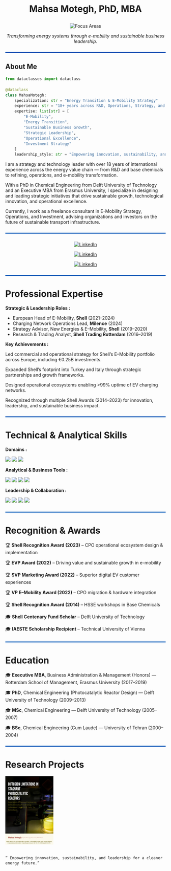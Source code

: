 # <p align="center"> Mahsa Motegh, PhD, MBA </p>

<p align="center">
    <img src="https://img.shields.io/badge/Focus_Areas:-E–Mobility%20%7C%20Energy%20Transition%20%7C%20Sustainable%20Growth%20%7C%20Strategic%20Leadership-ffffff?style=for-the-badge&logoColor=0057B7" alt="Focus Areas"/>
</p>

<p align="center">
    <i>Transforming energy systems through e-mobility and sustainable business leadership.</i>
</p>

<hr style="border: 1px solid #0057B7; background-color: #0057B7; margin: 25px 0;">

## About Me

```python
from dataclasses import dataclass

@dataclass
class MahsaMotegh:
    specialization: str = "Energy Transition & E-Mobility Strategy"
    experience: str = "18+ years across R&D, Operations, Strategy, and Investment in global energy markets"
    expertise: list[str] = [
        "E-Mobility",
        "Energy Transition",
        "Sustainable Business Growth",
        "Strategic Leadership",
        "Operational Excellence",
        "Investment Strategy"
    ]
    leadership_style: str = "Empowering innovation, sustainability, and cross-functional collaboration"
```

I am a strategy and technology leader with over 18 years of international experience across the energy value chain — from R&D and base chemicals to refining, operations, and e-mobility transformation.

With a PhD in Chemical Engineering from Delft University of Technology and an Executive MBA from Erasmus University, I specialize in designing and leading strategic initiatives that drive sustainable growth, technological innovation, and operational excellence.

Currently, I work as a freelance consultant in E-Mobility Strategy, Operations, and Investment, advising organizations and investors on the future of sustainable transport infrastructure.

<hr style="border: 1px solid #0057B7; background-color: #0057B7; margin: 25px 0;">

<p align="center"> <a href="https://www.linkedin.com/in/mmotegh/?originalSubdomain=nl" target="_blank"> <img src="https://img.shields.io/badge/LinkedIn-Profile-1b5583?style=for-the-badge&logo=linkedin&logoColor=0057B7" alt="LinkedIn"/> </a> 

<p align="center"> <a href="https://www.linkedin.com/in/mmotegh/?originalSubdomain=nl" target="_blank"> <img src="https://img.shields.io/badge/researchgate-Profile-1b5583?style=for-the-badge&logo=linkedin&logoColor=0057B7" alt="LinkedIn"/> </a> 
</p>

<p align="center"> <a href="https://www.linkedin.com/in/mmotegh/?originalSubdomain=nl" target="_blank"> <img src="https://img.shields.io/badge/googlescholar-Profile-1b5583?style=for-the-badge&logo=linkedin&logoColor=0057B7" alt="LinkedIn"/> </a> 

 <hr style="border: 1px solid #0057B7; background-color: #0057B7; margin: 25px 0;">

 # Professional Expertise

<p align="left"><strong>Strategic & Leadership Roles :</strong></p> <ul> <li>European Head of E–Mobility, <strong>Shell</strong> (2021–2024)</li> <li>Charging Network Operations Lead, <strong>Milence</strong> (2024)</li> <li>Strategy Advisor, New Energies & E–Mobility, <strong>Shell</strong> (2019–2020)</li> <li>Research & Trading Analyst, <strong>Shell Trading Rotterdam</strong> (2016–2019)</li> </ul> <p align="left"><strong>Key Achievements :</strong></p>

Led commercial and operational strategy for Shell’s E–Mobility portfolio across Europe, including €0.25B investments.

Expanded Shell’s footprint into Turkey and Italy through strategic partnerships and growth frameworks.

Designed operational ecosystems enabling >99% uptime of EV charging networks.

Recognized through multiple Shell Awards (2014–2023) for innovation, leadership, and sustainable business impact.

<hr style="border: 1px solid #0057B7; background-color: #0057B7; margin: 25px 0;">

# Technical & Analytical Skills

<p align="left"><strong>Domains :</strong></p> <p align="left"> <img src="https://img.shields.io/badge/E--Mobility-1C1C1C?style=for-the-badge&logo=electric-vehicle&logoColor=0057B7"/> <img src="https://img.shields.io/badge/Energy_Transition-1C1C1C?style=for-the-badge&logo=leaflet&logoColor=0057B7"/> <img src="https://img.shields.io/badge/Sustainability-1C1C1C?style=for-the-badge&logo=leaf&logoColor=0057B7"/> </p> <p align="left"><strong>Analytical & Business Tools :</strong></p> <p align="left"> <img src="https://img.shields.io/badge/Python-1C1C1C?style=for-the-badge&logo=python&logoColor=0057B7"/> <img src="https://img.shields.io/badge/Excel_Modelling-1C1C1C?style=for-the-badge&logo=microsoft-excel&logoColor=0057B7"/> <img src="https://img.shields.io/badge/PowerBI-1C1C1C?style=for-the-badge&logo=powerbi&logoColor=0057B7"/> <img src="https://img.shields.io/badge/Tableau-1C1C1C?style=for-the-badge&logo=tableau&logoColor=0057B7"/> </p> <p align="left"><strong>Leadership & Collaboration :</strong></p> <p align="left"> <img src="https://img.shields.io/badge/GitHub-1C1C1C?style=for-the-badge&logo=github&logoColor=0057B7"/> <img src="https://img.shields.io/badge/Teams-1C1C1C?style=for-the-badge&logo=microsoft-teams&logoColor=0057B7"/> <img src="https://img.shields.io/badge/Slack-1C1C1C?style=for-the-badge&logo=slack&logoColor=0057B7"/> <img src="https://img.shields.io/badge/Leadership-1C1C1C?style=for-the-badge&logo=leader&logoColor=0057B7"/> </p> <hr style="border: 1px solid #0057B7; background-color: #0057B7; margin: 25px 0;">

# Recognition & Awards

🏆 <b>Shell Recognition Award (2023)</b> – CPO operational ecosystem design & implementation

🏆 <b>EVP Award (2022)</b> – Driving value and sustainable growth in e-mobility

🏆 <b>SVP Marketing Award (2022)</b> – Superior digital EV customer experiences

🏆 <b>VP E–Mobility Award (2022)</b> – CPO migration & hardware integration

🏆 <b>Shell Recognition Award (2014)</b> – HSSE workshops in Base Chemicals

🎓 <b>Shell Centenary Fund Scholar</b> – Delft University of Technology

🎓 <b>IAESTE Scholarship Recipient</b> – Technical University of Vienna

<hr style="border: 1px solid #0057B7; background-color: #0057B7; margin: 25px 0;">

# Education
🎓 <b>Executive MBA</b>, Business Administration & Management (Honors) — Rotterdam School of Management, Erasmus University (2017–2019)

🎓 <b>PhD</b>, Chemical Engineering (Photocatalytic Reactor Design) — Delft University of Technology (2009–2013)

🎓 <b>MSc</b>, Chemical Engineering — Delft University of Technology (2005–2007)

🎓 <b>BSc</b>, Chemical Engineering (Cum Laude) — University of Tehran (2000–2004)


<hr style="border: 1px solid #0057B7; background-color: #0057B7; margin: 25px 0;"> 


# Research Projects

<a href="https://github.com/mahsamotegh/stagnant-reactor-diffusion-study"><img src="https://raw.githubusercontent.com/mahsamotegh/mahsamotegh/main/paper1.png" width="30%" /> </a> 


```

“ Empowering innovation, sustainability, and leadership for a cleaner energy future.”

```

